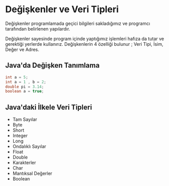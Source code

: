 # Değişkenler ve Veri Tipleri
Değişkenler programlamada geçici bilgileri sakladığımız ve programcı tarafından belirlenen yapılardır.

Değişkenler sayesinde program içinde yaptığımız işlemleri hafıza da tutar ve gerektiği yerlerde kullanırız. Değişkenlerin 4 özelliği bulunur ; Veri Tipi, İsim, Değer ve Adres.

## Java'da Değişken Tanımlama
```java
int a = 5;
int a = 1 , b = 2;
double pi = 3.14;
boolean a = true;
```
## Java'daki İlkele Veri Tipleri

- Tam Sayılar
- Byte
- Short
- Integer
- Long
- Ondalıklı Sayılar
- Float
- Double
- Karakterler
- Char
- Mantıksal Değerler
- Boolean
